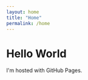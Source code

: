 ```yaml
---
layout: home
title: "Home"
permalink: /home
---
```

<html>
<body>
<h1>Hello World</h1>
<p>I'm hosted with GitHub Pages.</p>
</body>
</html>
